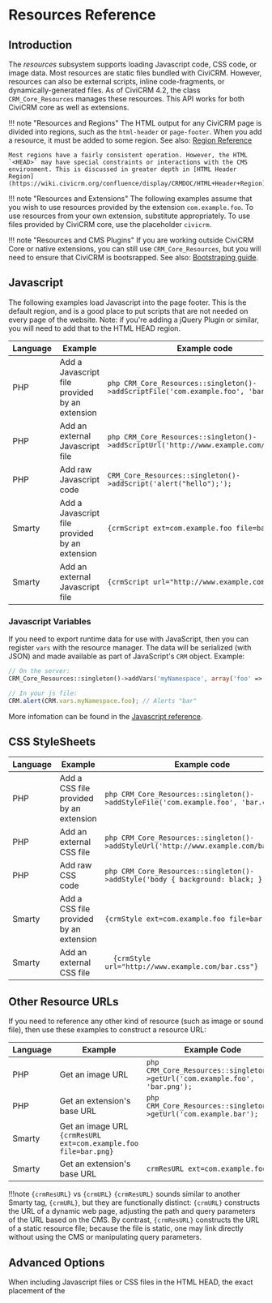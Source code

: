 # Resources Reference

## Introduction

The *resources* subsystem supports loading Javascript code, CSS code, or image data. Most resources are static files bundled with CiviCRM. However, resources can also be external scripts, inline code-fragments, or dynamically-generated files. As of CiviCRM 4.2, the class `CRM_Core_Resources` manages these resources. This API works for both CiviCRM core as well as extensions.

!!! note "Resources and Regions"
    The HTML output for any CiviCRM page is divided into regions, such as the `html-header` or `page-footer`. When you add a resource, it must be added to some region. See also: [Region Reference](https://wiki.civicrm.org/confluence/display/CRMDOC/Region+Reference)

    Most regions have a fairly consistent operation. However, the HTML `<HEAD>` may have special constraints or interactions with the CMS environment. This is discussed in greater depth in [HTML Header Region](https://wiki.civicrm.org/confluence/display/CRMDOC/HTML+Header+Region).

!!! note "Resources and Extensions"
    The following examples assume that you wish to use resources provided by the extension `com.example.foo`. To use resources from your own extension, substitute appropriately. To use files provided by CiviCRM core, use the placeholder `civicrm`. 

!!! note "Resources and CMS Plugins"
    If you are working outside CiviCRM Core or native extensions, you can still use `CRM_Core_Resources`, but you will need to ensure that CiviCRM is bootsrapped. See also: [Bootstraping guide](/framework/bootstrap/).

## Javascript

The following examples load Javascript into the page footer. This is the default region, and is a good place to put scripts that are not needed on every page of the website. Note: if you're adding a jQuery Plugin or similar, you will need to add that to the HTML HEAD region. 

Language | Example | Example code |
--- | --- | --- |
PHP | Add a Javascript file provided by an extension | ```php CRM_Core_Resources::singleton()->addScriptFile('com.example.foo', 'bar.js');``` |
PHP | Add an external Javascript file | ```php CRM_Core_Resources::singleton()->addScriptUrl('http://www.example.com/bar.js'); ``` |
PHP | Add raw Javascript code | ``` CRM_Core_Resources::singleton()->addScript('alert("hello");'); ``` |
Smarty | Add a Javascript file provided by an extension | ``` {crmScript ext=com.example.foo file=bar.js} ``` |
Smarty | Add an external Javascript file | ``` {crmScript url="http://www.example.com/bar.js"} ``` |

### Javascript Variables

If you need to export runtime data for use with JavaScript, then you can register `vars` with the resource manager. The data will be serialized (with JSON) and made available as part of JavaScript's `CRM` object. Example:

```php
// On the server:
CRM_Core_Resources::singleton()->addVars('myNamespace', array('foo' => 'bar'));
```
```javascript
// In your js file:
CRM.alert(CRM.vars.myNamespace.foo); // Alerts "bar"
```

More infomation can be found in the [Javascript reference](/standards/javascript).

## CSS StyleSheets

Language | Example | Example code |
--- | --- | --- |
PHP | Add a CSS file provided by an extension | ```php CRM_Core_Resources::singleton()->addStyleFile('com.example.foo', 'bar.css');``` |
PHP | Add an external CSS file | ```php CRM_Core_Resources::singleton()->addStyleUrl('http://www.example.com/bar.css'); ``` |
PHP | Add raw CSS code | ```php CRM_Core_Resources::singleton()->addStyle('body { background: black; }'); ``` |
Smarty | Add a CSS file provided by an extension | ``` {crmStyle ext=com.example.foo file=bar.css} ``` | 
Smarty | Add an external CSS file | ```   {crmStyle url="http://www.example.com/bar.css"} ```

## Other Resource URLs

If you need to reference any other kind of resource (such as image or sound file), then use these examples to construct a resource URL:

| Language | Example | Example Code |
--- | --- | --- |
PHP | Get an image URL | ```php CRM_Core_Resources::singleton()->getUrl('com.example.foo', 'bar.png'); ``` |
PHP | Get an extension's base URL | ```php CRM_Core_Resources::singleton()->getUrl('com.example.bar'); ``` |
Smarty | Get an image URL ``` {crmResURL ext=com.example.foo file=bar.png} ``` |
Smarty | Get an extension's base URL | ``` crmResURL ext=com.example.foo } ``` |

!!!note 
`{crmResURL}` vs `{crmURL}`
`{crmResURL}` sounds similar to another Smarty tag, `{crmURL}`, but they are functionally distinct: `{crmURL}` constructs the URL of a dynamic web page, adjusting the path and query parameters of the URL based on the CMS. By contrast, `{crmResURL}` constructs the URL of a static resource file; because the file is static, one may link directly without using the CMS or manipulating query parameters.

## Advanced Options

When including Javascript files or CSS files in the HTML HEAD, the exact placement of the <SCRIPT> and <STYLE> tags can be significant. There are two options for manipulating placement:
* Region: By default, codes are injected inside the HTML <HEAD>. To delay execution of code until later in the transfer of a page, you may want to place the tag further down in the BODY. You can specify the region as one of:
  - "page-header"
  - "page-body"
  - "page-footer" (default)
  - "html-header" (should always be used for jQuery plugins that refer to jQuery as `jQuery` and not `cj`)
* Weight: Within a given region, tags are sorted by a numerical weight (ascending order). The default weight is '0'

For PHP APIs (addScriptFile(), addScriptUrl(), etc), the $weight and $region are optional function arguments which you may tack onto the end of each function call:

```php
CRM_Core_Resources::singleton()->addScriptFile('com.example.foo', 'jquery.bar.js', 10, 'html-header');
CRM_Core_Resources::singleton()->addScriptUrl('http://example.com/bar.css', 10, 'page-header');
```
For Smarty APIs ({crmScript} and {crmStyle}), the optional weight and region parameters may also be added:
```
{crmScript ext=com.example.foo file=bar.js weight=10 region=page-footer}
{crmStyle url="http://example.com/bar.css" weight=10 region=page-footer}
```
